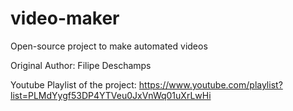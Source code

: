 # video-maker
Open-source project to make automated videos

Original Author: Filipe Deschamps

Youtube Playlist of the project: https://www.youtube.com/playlist?list=PLMdYygf53DP4YTVeu0JxVnWq01uXrLwHi
